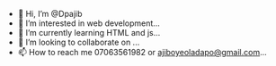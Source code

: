 - 👋 Hi, I’m @Dpajib
- 👀 I’m interested in web development...
- 🌱 I’m currently learning HTML and js...
- 💞️ I’m looking to collaborate on ...
- 📫 How to reach me 07063561982 or ajiboyeoladapo@gmail.com...

<!---
Dpajib/Dpajib is a ✨ special ✨ repository because its `README.md` (this file) appears on your GitHub profile.
You can click the Preview link to take a look at your changes.
--->
